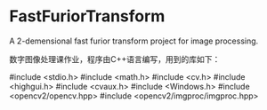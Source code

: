 # FastFuriorTransform
A 2-demensional fast furior transform project for image processing.

数字图像处理课作业，程序由C++语言编写，用到的库如下：

#include <stdio.h>
#include <math.h>
#include <cv.h>
#include <highgui.h>
#include <cvaux.h>
#include <Windows.h>
#include <opencv2/opencv.hpp>
#include <opencv2/imgproc/imgproc.hpp>
